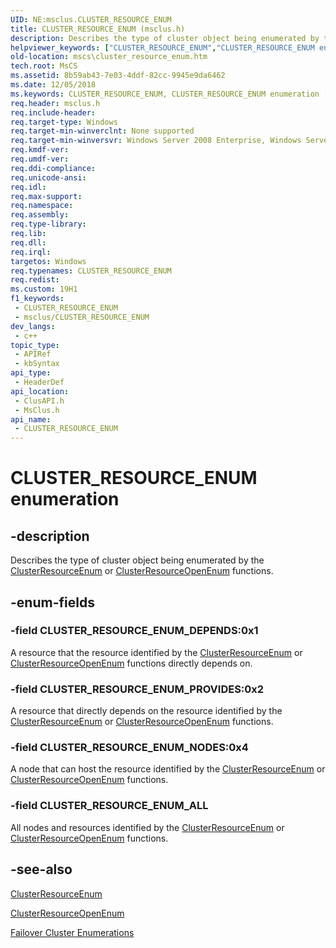 ```yaml
---
UID: NE:msclus.CLUSTER_RESOURCE_ENUM
title: CLUSTER_RESOURCE_ENUM (msclus.h)
description: Describes the type of cluster object being enumerated by the ClusterResourceEnum or ClusterResourceOpenEnum functions.
helpviewer_keywords: ["CLUSTER_RESOURCE_ENUM","CLUSTER_RESOURCE_ENUM enumeration [Failover Cluster]","CLUSTER_RESOURCE_ENUM_ALL","CLUSTER_RESOURCE_ENUM_DEPENDS","CLUSTER_RESOURCE_ENUM_NODES","CLUSTER_RESOURCE_ENUM_PROVIDES","_CLUSTER_RESOURCE_ENUM","_CLUSTER_RESOURCE_ENUM enumeration [Failover Cluster]","clusapi/CLUSTER_RESOURCE_ENUM","clusapi/CLUSTER_RESOURCE_ENUM_ALL","clusapi/CLUSTER_RESOURCE_ENUM_DEPENDS","clusapi/CLUSTER_RESOURCE_ENUM_NODES","clusapi/CLUSTER_RESOURCE_ENUM_PROVIDES","clusapi/_CLUSTER_RESOURCE_ENUM","msclus/CLUSTER_RESOURCE_ENUM","msclus/CLUSTER_RESOURCE_ENUM_ALL","msclus/CLUSTER_RESOURCE_ENUM_DEPENDS","msclus/CLUSTER_RESOURCE_ENUM_NODES","msclus/CLUSTER_RESOURCE_ENUM_PROVIDES","msclus/_CLUSTER_RESOURCE_ENUM","mscs.cluster_resource_enum"]
old-location: mscs\cluster_resource_enum.htm
tech.root: MsCS
ms.assetid: 8b59ab43-7e03-4ddf-82cc-9945e9da6462
ms.date: 12/05/2018
ms.keywords: CLUSTER_RESOURCE_ENUM, CLUSTER_RESOURCE_ENUM enumeration [Failover Cluster], CLUSTER_RESOURCE_ENUM_ALL, CLUSTER_RESOURCE_ENUM_DEPENDS, CLUSTER_RESOURCE_ENUM_NODES, CLUSTER_RESOURCE_ENUM_PROVIDES, _CLUSTER_RESOURCE_ENUM, _CLUSTER_RESOURCE_ENUM enumeration [Failover Cluster], clusapi/CLUSTER_RESOURCE_ENUM, clusapi/CLUSTER_RESOURCE_ENUM_ALL, clusapi/CLUSTER_RESOURCE_ENUM_DEPENDS, clusapi/CLUSTER_RESOURCE_ENUM_NODES, clusapi/CLUSTER_RESOURCE_ENUM_PROVIDES, clusapi/_CLUSTER_RESOURCE_ENUM, msclus/CLUSTER_RESOURCE_ENUM, msclus/CLUSTER_RESOURCE_ENUM_ALL, msclus/CLUSTER_RESOURCE_ENUM_DEPENDS, msclus/CLUSTER_RESOURCE_ENUM_NODES, msclus/CLUSTER_RESOURCE_ENUM_PROVIDES, msclus/_CLUSTER_RESOURCE_ENUM, mscs.cluster_resource_enum
req.header: msclus.h
req.include-header: 
req.target-type: Windows
req.target-min-winverclnt: None supported
req.target-min-winversvr: Windows Server 2008 Enterprise, Windows Server 2008 Datacenter
req.kmdf-ver: 
req.umdf-ver: 
req.ddi-compliance: 
req.unicode-ansi: 
req.idl: 
req.max-support: 
req.namespace: 
req.assembly: 
req.type-library: 
req.lib: 
req.dll: 
req.irql: 
targetos: Windows
req.typenames: CLUSTER_RESOURCE_ENUM
req.redist: 
ms.custom: 19H1
f1_keywords:
 - CLUSTER_RESOURCE_ENUM
 - msclus/CLUSTER_RESOURCE_ENUM
dev_langs:
 - c++
topic_type:
 - APIRef
 - kbSyntax
api_type:
 - HeaderDef
api_location:
 - ClusAPI.h
 - MsClus.h
api_name:
 - CLUSTER_RESOURCE_ENUM
---
```


# CLUSTER_RESOURCE_ENUM enumeration


## -description

Describes the type of cluster object being enumerated by the 
    <a href="/windows/desktop/api/clusapi/nf-clusapi-clusterresourceenum">ClusterResourceEnum</a> or 
    <a href="/windows/desktop/api/clusapi/nf-clusapi-clusterresourceopenenum">ClusterResourceOpenEnum</a> 
    functions.

## -enum-fields

### -field CLUSTER_RESOURCE_ENUM_DEPENDS:0x1

A resource that the resource identified by the 
       <a href="/windows/desktop/api/clusapi/nf-clusapi-clusterresourceenum">ClusterResourceEnum</a> or 
       <a href="/windows/desktop/api/clusapi/nf-clusapi-clusterresourceopenenum">ClusterResourceOpenEnum</a> functions directly 
       depends on.

### -field CLUSTER_RESOURCE_ENUM_PROVIDES:0x2

A resource that directly depends on the resource identified by the 
       <a href="/windows/desktop/api/clusapi/nf-clusapi-clusterresourceenum">ClusterResourceEnum</a> or 
       <a href="/windows/desktop/api/clusapi/nf-clusapi-clusterresourceopenenum">ClusterResourceOpenEnum</a> functions.

### -field CLUSTER_RESOURCE_ENUM_NODES:0x4

A node that can host the resource identified by the 
       <a href="/windows/desktop/api/clusapi/nf-clusapi-clusterresourceenum">ClusterResourceEnum</a> or 
       <a href="/windows/desktop/api/clusapi/nf-clusapi-clusterresourceopenenum">ClusterResourceOpenEnum</a> functions.

### -field CLUSTER_RESOURCE_ENUM_ALL

All nodes and resources identified by the 
       <a href="/windows/desktop/api/clusapi/nf-clusapi-clusterresourceenum">ClusterResourceEnum</a> or 
       <a href="/windows/desktop/api/clusapi/nf-clusapi-clusterresourceopenenum">ClusterResourceOpenEnum</a> functions.

## -see-also

<a href="/windows/desktop/api/clusapi/nf-clusapi-clusterresourceenum">ClusterResourceEnum</a>



<a href="/windows/desktop/api/clusapi/nf-clusapi-clusterresourceopenenum">ClusterResourceOpenEnum</a>



<a href="/previous-versions/windows/desktop/mscs/cluster-enumerations">Failover Cluster Enumerations</a>
